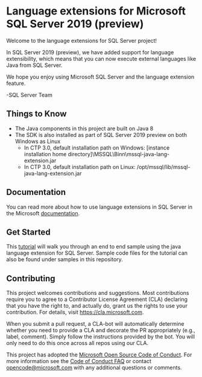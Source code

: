 
# Language extensions for Microsoft SQL Server 2019 (preview)

Welcome to the language extensions for SQL Server project!

In SQL Server 2019 (preview), we have added support for language extensibility, which means that you can now execute external languages like Java from SQL Server.

We hope you enjoy using Microsoft SQL Server and the language extension feature.

-SQL Server Team

## Things to Know

* The Java components in this project are built on Java 8
* The SDK is also installed as part of SQL Server 2019 preview on both Windows as Linux
  * In CTP 3.0, default installation path on Windows: [instance installation home directory]\MSSQL\Binn\mssql-java-lang-extension.jar
  * In CTP 3.0, default installation path on Linux: /opt/mssql/lib/mssql-java-lang-extension.jar 

## Documentation

You can read more about how to use language extensions in SQL Server in the Microsoft [documentation](https://docs.microsoft.com/en-us/sql/language-extensions/language-extensions-overview?view=sqlallproducts-allversions).

## Get Started

This [tutorial](https://docs.microsoft.com/en-us/sql/language-extensions/tutorials/search-for-string-using-regular-expressions-in-java?view=sqlallproducts-allversions) will walk you through an end to end sample using the java language extension for SQL Server. Sample code files for the tutorial can also be found under samples in this repository.

## Contributing

This project welcomes contributions and suggestions.  Most contributions require you to agree to a
Contributor License Agreement (CLA) declaring that you have the right to, and actually do, grant us
the rights to use your contribution. For details, visit https://cla.microsoft.com.

When you submit a pull request, a CLA-bot will automatically determine whether you need to provide
a CLA and decorate the PR appropriately (e.g., label, comment). Simply follow the instructions
provided by the bot. You will only need to do this once across all repos using our CLA.

This project has adopted the [Microsoft Open Source Code of Conduct](https://opensource.microsoft.com/codeofconduct/).
For more information see the [Code of Conduct FAQ](https://opensource.microsoft.com/codeofconduct/faq/) or
contact [opencode@microsoft.com](mailto:opencode@microsoft.com) with any additional questions or comments.
